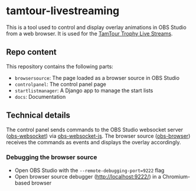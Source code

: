 # tamtour-livestreaming

This is a tool used to control and display overlay animations in OBS Studio from a web browser. It is used for the [TamTour Trophy Live Streams](https://youtube.com/@tamtour_trophy).

## Repo content

This repository contains the following parts:

- `browsersource`: The page loaded as a browser source in OBS Studio
- `controlpanel`: The control panel page
- `startlistmanager`: A Django app to manage the start lists
- `docs`: Documentation

## Technical details

The control panel sends commands to the OBS Studio websocket server ([obs-websocket](https://github.com/obsproject/obs-websocket)) via [obs-websocket-js](https://github.com/obs-websocket-community-projects/obs-websocket-js). The browser source ([obs-browser](https://github.com/obsproject/obs-browser)) receives the commands as events and displays the overlay accordingly.

### Debugging the browser source

- Open OBS Studio with the `--remote-debugging-port=9222` flag
- Open browser source debugger (<http://localhost:9222/>) in a Chromium-based browser
